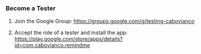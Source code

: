 ### Become a Tester

1. Join the Google Group:
   https://groups.google.com/g/testing-cabovianco

2. Accept the role of a tester and install the app:
   https://play.google.com/store/apps/details?id=com.cabovianco.remindme


